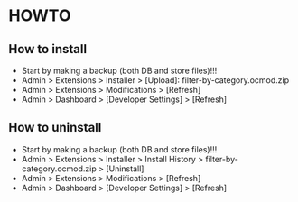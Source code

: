 # HOWTO

## How to install
* Start by making a backup (both DB and store files)!!!
* Admin > Extensions > Installer > [Upload]: filter-by-category.ocmod.zip
* Admin > Extensions > Modifications > [Refresh]
* Admin > Dashboard > [Developer Settings] > [Refresh]

## How to uninstall
* Start by making a backup (both DB and store files)!!!
* Admin > Extensions > Installer > Install History > filter-by-category.ocmod.zip > [Uninstall]
* Admin > Extensions > Modifications > [Refresh]
* Admin > Dashboard > [Developer Settings] > [Refresh]

